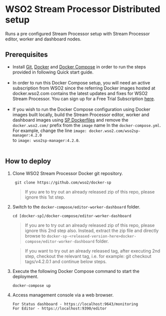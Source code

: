 # WSO2 Stream Processor Distributed setup

Runs a pre configured Stream Processor setup with Stream Processor editor, worker and dashboard nodes.

## Prerequisites

 * Install [Git](https://git-scm.com/book/en/v2/Getting-Started-Installing-Git), [Docker](https://www.docker.com/get-docker) and [Docker Compose](https://docs.docker.com/compose/install/#install-compose)
   in order to run the steps provided in following Quick start guide. <br><br>
  * In order to run this Docker Compose setup, you will need an active subscription from WSO2 since the referring Docker images hosted at docker.wso2.com contains the latest updates and fixes for WSO2 Stream Processor. You can sign up for a Free Trial Subscription [here](https://wso2.com/free-trial-subscription). <br><br>
 * If you wish to run the Docker Compose configuration using Docker images built locally, build the Stream Processor editor, worker and 
   dashboard images using [SP Dockerfiles](../../dockerfiles/README.md) and remove the `docker.wso2.com/` prefix 
   from the `image` name In the `docker-compose.yml`. For example, change the line `image: docker.wso2.com/wso2sp-manager:4.2.0` <br> to `image: wso2sp-manager:4.2.0`. <br><br>

## How to deploy

  1. Clone WSO2 Stream Processor Docker git repository.
     ```
      git clone https://github.com/wso2/docker-sp
     ```
     > If you are to try out an already released zip of this repo, please ignore this 1st step.

  2. Switch to the `docker-compose/editor-worker-dashboard` folder.
     ```
     cd [docker-sp]/docker-compose/editor-worker-dashboard
     ```
     > If you are to try out an already released zip of this repo, please ignore this 2nd step also. 
      Instead, extract the zip file and directly browse to `docker-sp-<released-version-here>docker-compose/editor-worker-dashboard` folder. 
     
     > If you want to try out an already released tag, after executing 2nd step, checkout the relevant tag, 
      i.e. for example: git checkout tags/v4.2.0.1 and continue below steps.

  3. Execute the following Docker Compose command to start the deployment.
     ```
     docker-compose up
     ```

  4. Access management console via a web browser.
     ```
     For Status dashboard - https://localhost:9643/monitoring
     For Editor - https://localhost:9390/editor
     ```

